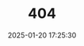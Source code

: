 ---
title: 404
date: 2025-01-20 17:25:30
type: "404"
layout: "404"
description: "HolyS~~~,奔溃辣!找不到你想要的页面T_T"
---